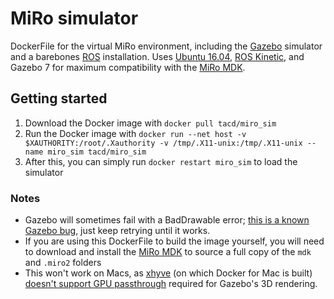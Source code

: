 # MiRo simulator
DockerFile for the virtual MiRo environment, including the [Gazebo](http://gazebosim.org/) simulator and a barebones [ROS](http://www.ros.org/) installation. Uses [Ubuntu 16.04](http://releases.ubuntu.com/16.04/), [ROS Kinetic](http://wiki.ros.org/kinetic), and Gazebo 7 for maximum compatibility with the [MiRo MDK](http://labs.consequentialrobotics.com/miro-e/software/).

## Getting started
1. Download the Docker image with `docker pull tacd/miro_sim`
2. Run the Docker image with `docker run --net host -v $XAUTHORITY:/root/.Xauthority -v /tmp/.X11-unix:/tmp/.X11-unix --name miro_sim tacd/miro_sim`
3. After this, you can simply run `docker restart miro_sim` to load the simulator

### Notes
* Gazebo will sometimes fail with a BadDrawable error; [this is a known Gazebo bug](https://github.com/vvv-school/assignment_computed-torque/issues/3#issuecomment-364370433), just keep retrying until it works. 
* If you are using this DockerFile to build the image yourself, you will need to download and install the [MiRo MDK](http://labs.consequentialrobotics.com/miro-e/software/) to source a full copy of the `mdk` and `.miro2` folders
* This won't work on Macs, as [xhyve](https://github.com/machyve/xhyve) (on which Docker for Mac is built) [doesn't support GPU passthrough](https://github.com/machyve/xhyve/issues/108) required for Gazebo's 3D rendering.
